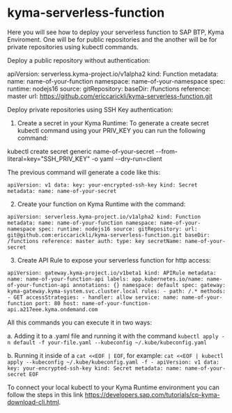 # kyma-serverless-function

Here you will see how to deploy your serverless function to SAP BTP, Kyma Enviroment.
One will be for public repositories and the another will be for private repositories using kubectl commands.

Deploy a public repository without authentication:

apiVersion: serverless.kyma-project.io/v1alpha2
kind: Function
metadata:
  name: name-of-your-function
  namespace: name-of-your-namespace
spec:
  runtime: nodejs16
  source:
    gitRepository:
      baseDir: /functions
      reference: master
      url: https://github.com/ericcarickli/kyma-serverless-function.git

Deploy private repositories using SSH Key authentication:

1. Create a secret in your Kyma Runtime:
To generate a create secret kubectl command using your PRIV_KEY you can run the following command:

kubectl create secret generic name-of-your-secret --from-literal=key="SSH_PRIV_KEY" -o yaml --dry-run=client

The previous command will generate a code like this:

``
apiVersion: v1
data:
  key: your-encrypted-ssh-key
kind: Secret
metadata:
  name: name-of-your-secret
``

2. Create your function on Kyma Runtime with the command:

``
apiVersion: serverless.kyma-project.io/v1alpha2
kind: Function
metadata:
  name: name-of-your-function
  namespace: name-of-your-namespace
spec:
  runtime: nodejs16
  source:
    gitRepository:
      url: git@github.com:ericcarickli/kyma-serverless-function.git
      baseDir: /functions
      reference: master
      auth:
        type: key
        secretName: name-of-your-secret
``

3. Create API Rule to expose your serverless function for http access:

``
apiVersion: gateway.kyma-project.io/v1beta1
kind: APIRule
metadata:
  name: name-of-your-function-api
  labels:
    app.kubernetes.io/name: name-of-your-function-api
  annotations: {}
  namespace: default
spec:
  gateway: kyma-gateway.kyma-system.svc.cluster.local
  rules:
    - path: /.*
      methods:
        - GET
      accessStrategies:
        - handler: allow
  service:
    name: name-of-your-function
    port: 80
  host: name-of-your-function-api.a217eee.kyma.ondemand.com
``

All this commands you can execute it in two ways:

a. Adding it to a .yaml file and running it with the command ``kubectl apply -n default -f your-file.yaml --kubeconfig ~/.kube/kubeconfig.yaml``

b. Running it inside of a ``cat <<EOF | EOF``, for example:
``
cat <<EOF | kubectl apply --kubeconfig ~/.kube/kubeconfig.yaml -f -
apiVersion: v1
data:
  key: your-encrypted-ssh-key
kind: Secret
metadata:
  name: name-of-your-secret
EOF
``

To connect your local kubectl to your Kyma Runtime environment you can follow the steps in this link https://developers.sap.com/tutorials/cp-kyma-download-cli.html.
